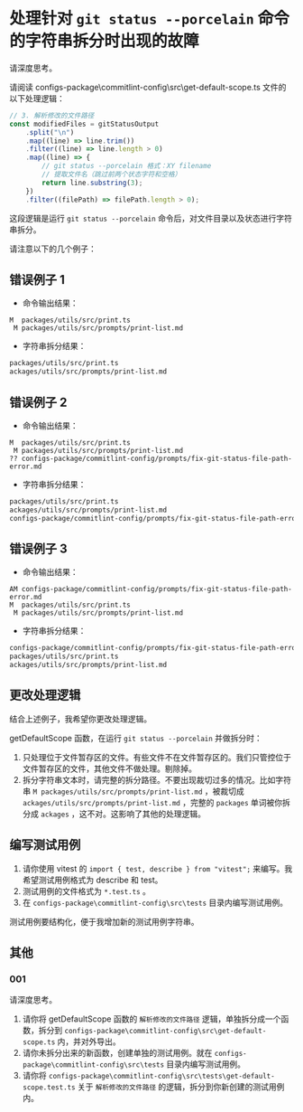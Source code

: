 # 处理针对 `git status --porcelain` 命令的字符串拆分时出现的故障

请深度思考。

请阅读 configs-package\commitlint-config\src\get-default-scope.ts 文件的以下处理逻辑：

```ts
// 3. 解析修改的文件路径
const modifiedFiles = gitStatusOutput
	.split("\n")
	.map((line) => line.trim())
	.filter((line) => line.length > 0)
	.map((line) => {
		// git status --porcelain 格式：XY filename
		// 提取文件名（跳过前两个状态字符和空格）
		return line.substring(3);
	})
	.filter((filePath) => filePath.length > 0);
```

这段逻辑是运行 `git status --porcelain` 命令后，对文件目录以及状态进行字符串拆分。

请注意以下的几个例子：

## 错误例子 1

- 命令输出结果：

```log
M  packages/utils/src/print.ts
 M packages/utils/src/prompts/print-list.md
```

- 字符串拆分结果：

```txt
packages/utils/src/print.ts
ackages/utils/src/prompts/print-list.md
```

## 错误例子 2

- 命令输出结果：

```log
M  packages/utils/src/print.ts
 M packages/utils/src/prompts/print-list.md
?? configs-package/commitlint-config/prompts/fix-git-status-file-path-error.md
```

- 字符串拆分结果：

```txt
packages/utils/src/print.ts
ackages/utils/src/prompts/print-list.md
configs-package/commitlint-config/prompts/fix-git-status-file-path-error.md
```

## 错误例子 3

- 命令输出结果：

```log
AM configs-package/commitlint-config/prompts/fix-git-status-file-path-error.md
M  packages/utils/src/print.ts
 M packages/utils/src/prompts/print-list.md
```

- 字符串拆分结果：

```txt
configs-package/commitlint-config/prompts/fix-git-status-file-path-error.md
packages/utils/src/print.ts
ackages/utils/src/prompts/print-list.md
```

## 更改处理逻辑

结合上述例子，我希望你更改处理逻辑。

getDefaultScope 函数，在运行 `git status --porcelain` 并做拆分时：

1. 只处理位于文件暂存区的文件。有些文件不在文件暂存区的。我们只管控位于文件暂存区的文件，其他文件不做处理。剔除掉。
2. 拆分字符串文本时，请完整的拆分路径。不要出现裁切过多的情况。比如字符串 `M packages/utils/src/prompts/print-list.md` ，被裁切成 `ackages/utils/src/prompts/print-list.md` ，完整的 `packages` 单词被你拆分成 `ackages` ，这不对。这影响了其他的处理逻辑。

## 编写测试用例

1. 请你使用 vitest 的 `import { test, describe } from "vitest";` 来编写。我希望测试用例格式为 describe 和 test。
2. 测试用例的文件格式为 `*.test.ts` 。
3. 在 `configs-package\commitlint-config\src\tests` 目录内编写测试用例。

测试用例要结构化，便于我增加新的测试用例字符串。

## 其他

### 001

请深度思考。

1. 请你将 getDefaultScope 函数的 `解析修改的文件路径` 逻辑，单独拆分成一个函数，拆分到 `configs-package\commitlint-config\src\get-default-scope.ts` 内，并对外导出。
2. 请你未拆分出来的新函数，创建单独的测试用例。就在 `configs-package\commitlint-config\src\tests` 目录内编写测试用例。
3. 请你将 `configs-package\commitlint-config\src\tests\get-default-scope.test.ts` 关于 `解析修改的文件路径` 的逻辑，拆分到你新创建的测试用例内。
